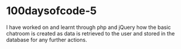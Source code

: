 # 100daysofcode-5
I have worked on and learnt through php and jQuery how the basic chatroom is created as data is retrieved to the user and stored in the database for any further actions.
